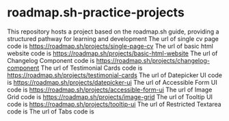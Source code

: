 # roadmap.sh-practice-projects
This repository hosts a project based on the roadmap.sh guide, providing a structured pathway for learning and development
The url of single cv page code is  https://roadmap.sh/projects/single-page-cv
The url of basic html website code is  https://roadmap.sh/projects/basic-html-website
The url of Changelog Component code is  https://roadmap.sh/projects/changelog-component
The url of Testimonial Cards code is  https://roadmap.sh/projects/testimonial-cards
The url of Datepicker UI code is  https://roadmap.sh/projects/datepicker-ui
The url of Accessible Form UI code is  https://roadmap.sh/projects/accessible-form-ui
The url of Image Grid code is  https://roadmap.sh/projects/image-grid
The url of Tooltip UI code is  https://roadmap.sh/projects/tooltip-ui
The url of Restricted Textarea code is
The url of Tabs code is